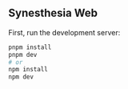 ## Synesthesia Web

First, run the development server:

```bash
pnpm install
pnpm dev
# or
npm install
npm dev
```
